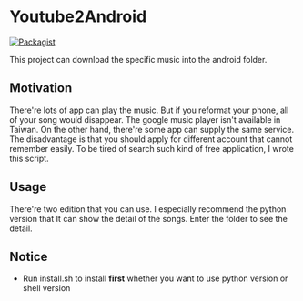 Youtube2Android   
========
[![Packagist](https://img.shields.io/badge/Version-0.0.2-brightgreen.svg)]()</br>   

This project can download the specific music into the android folder.   
       
       
       
Motivation    
-------------------------
There're lots of app can play the music. But if you reformat your phone, all of your song would disappear. The google music player isn't available in Taiwan. On the other hand, there're some app can supply the same service. The disadvantage is that you should apply for different account that cannot remember easily. To be tired of search such kind of free application, I wrote this script.    

    
Usage     
-------------------------
There're two edition that you can use. I especially recommend the python version that It can show the detail of the songs. Enter the folder to see the detail.    


Notice    
-------------------------
* Run install.sh to install **first** whether you want to use python version or shell version